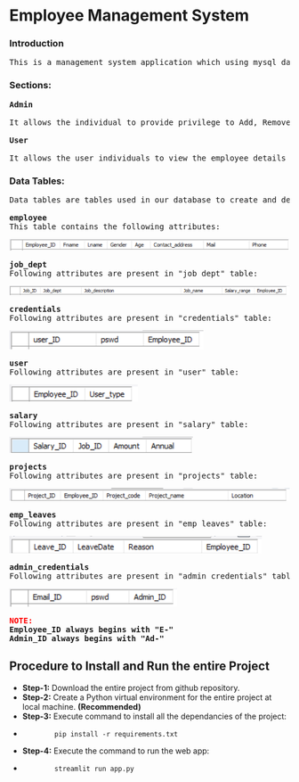# **Employee Management System**

### **Introduction**
<pre>
This is a management system application which using mysql database as backend to store user data.
</pre>

### **Sections:**
<pre>
<font><b>Admin</b></font><br>
<span>It allows the individual to provide privilege to Add, Remove and Update data of the User section individuals.</span>

<font><b>User</b></font><br>
<span>It allows the user individuals to view the employee details using its <b>USER ID</b> and also allows the user to update their own user password.</span>
</pre>

### **Data Tables:**
<pre>Data tables are tables used in our database to create and design the workflow of our management system application.

<font><b>employee</b></font>
This table contains the following attributes:
</pre>
![alt text](./images/image.png)


<pre><font><b>job_dept</b></font>
Following attributes are present in "job_dept" table:</pre>
![alt text](./images/image-1.png)


<pre><font><b>credentials</b></font>
Following attributes are present in "credentials" table:</pre>
![alt text](./images/image-2.png)


<pre><font><b>user</b></font>
Following attributes are present in "user" table:</pre>
![alt text](./images/image-3.png)


<pre><font><b>salary</b></font>
Following attributes are present in "salary" table:</pre>
![alt text](./images/image-4.png)


<pre><font><b>projects</b></font>
Following attributes are present in "projects" table:</pre>
![alt text](./images/image-5.png)


<pre><font><b>emp_leaves</b></font>
Following attributes are present in "emp_leaves" table:</pre>
![alt text](./images/image-6.png)


<pre><font><b>admin_credentials</b></font>
Following attributes are present in "admin_credentials" table:</pre>
![alt text](./images/image-7.png)

<pre>
<b><font color='red'>NOTE:</font>
<font>Employee_ID always begins with "E-"
Admin_ID always begins with "Ad-"</font></b>
</pre>


## Procedure to Install and Run the entire Project

- **Step-1:** Download the entire project from github repository.
- **Step-2:** Create a Python virtual environment for the entire project at local machine. **(Recommended)**
- **Step-3:** Execute command to install all the dependancies of the project:
-             pip install -r requirements.txt
- **Step-4:** Execute the command to run the web app:
-             streamlit run app.py
